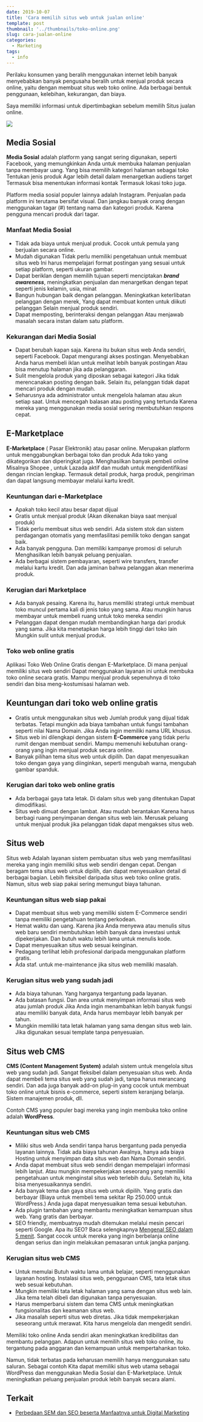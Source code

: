 ```yaml
---
date: 2019-10-07
title: 'Cara memilih situs web untuk jualan online'
template: post
thumbnail: '../thumbnails/toko-online.png'
slug: cara-jualan-online
categories:
  - Marketing
tags:
  - info
---
```


Perilaku konsumen yang beralih menggunakan internet lebih banyak menyebabkan banyak pengusaha beralih untuk menjual produk secara online, yaitu dengan membuat situs web toko online. Ada berbagai bentuk penggunaan, kelebihan, kekurangan, dan biaya. 

Saya memiliki informasi untuk dipertimbagkan sebelum memilih Situs jualan online.

![](../thumbnails/online-shop.jpg)

## Media Sosial

**Media Sosial** adalah platform yang sangat sering digunakan, seperti Facebook, yang memungkinkan Anda untuk membuka halaman penjualan tanpa membayar uang. Yang bisa memilih kategori halaman sebagai toko Tentukan jenis produk Agar lebih detail dalam menargetkan audiens target Termasuk bisa menentukan informasi kontak Termasuk lokasi toko juga.

Platform media sosial populer lainnya adalah Instagram. Penjualan pada platform ini terutama bersifat visual. Dan jangkau banyak orang dengan menggunakan tagar (#) tentang nama dan kategori produk. Karena pengguna mencari produk dari tagar.

### Manfaat Media Sosial

- Tidak ada biaya untuk menjual produk. Cocok untuk pemula yang berjualan secara online.
- Mudah digunakan Tidak perlu memiliki pengetahuan untuk membuat situs web Ini harus mempelajari format postingan yang sesuai untuk setiap platform, seperti ukuran gambar.
- Dapat beriklan dengan memilih tujuan seperti menciptakan ***brand awareness***, meningkatkan penjualan dan menargetkan dengan tepat seperti jenis kelamin, usia, minat
- Bangun hubungan baik dengan pelanggan. Meningkatkan keterlibatan pelanggan dengan merek, Yang dapat membuat konten untuk diikuti pelanggan Selain menjual produk sendiri.
- Dapat memposting, berinteraksi dengan pelanggan Atau menjawab masalah secara instan dalam satu platform.

### Kekurangan dari Media Sosial

- Dapat berubah kapan saja. Karena itu bukan situs web Anda sendiri, seperti Facebook. Dapat mengurangi akses postingan. Menyebabkan Anda harus membeli iklan untuk melihat lebih banyak postingan Atau bisa menutup halaman jika ada pelanggaran.
- Sulit mengelola produk yang diposkan sebagai kategori Jika tidak merencanakan posting dengan baik. Selain itu, pelanggan tidak dapat mencari produk dengan mudah.
- Seharusnya ada administrator untuk mengelola halaman atau akun setiap saat. Untuk mencegah balasan atau posting yang tertunda Karena mereka yang menggunakan media sosial sering membutuhkan respons cepat.

## E-Marketplace

**E-Marketplace** ( Pasar Elektronik) atau pasar online. Merupakan platform untuk menggabungkan berbagai toko dan produk Ada toko yang dikategorikan dan diperingkat juga. Menghasilkan banyak pembeli online Misalnya Shopee , untuk Lazada aktif dan mudah untuk mengidentifikasi dengan rincian lengkap. Termasuk detail produk, harga produk, pengiriman dan dapat langsung membayar melalui kartu kredit.

### Keuntungan dari e-Marketplace

- Apakah toko kecil atau besar dapat dijual
- Gratis untuk menjual produk (Akan dikenakan biaya saat menjual produk)
- Tidak perlu membuat situs web sendiri. Ada sistem stok dan sistem perdagangan otomatis yang memfasilitasi pemilik toko dengan sangat baik.
- Ada banyak pengguna. Dan memiliki kampanye promosi di seluruh Menghasilkan lebih banyak peluang penjualan.
- Ada berbagai sistem pembayaran, seperti wire transfers, transfer melalui kartu kredit. Dan ada jaminan bahwa pelanggan akan menerima produk.

### Kerugian dari Marketplace

- Ada banyak pesaing. Karena itu, harus memiliki strategi untuk membuat toko muncul pertama kali di jenis toko yang sama. Atau mungkin harus membayar untuk membeli ruang untuk toko mereka sendiri
- Pelanggan dapat dengan mudah membandingkan harga dari produk yang sama. Jika kita menetapkan harga lebih tinggi dari toko lain Mungkin sulit untuk menjual produk.

### Toko web online gratis

Aplikasi Toko Web Online Gratis dengan E-Marketplace. Di mana penjual memiliki situs web sendiri Dapat menggunakan layanan ini untuk membuka toko online secara gratis. Mampu menjual produk sepenuhnya di toko sendiri dan bisa meng-kostumisasi halaman web.

## Keuntungan dari toko web online gratis

- Gratis untuk menggunakan situs web Jumlah produk yang dijual tidak terbatas. Tetapi mungkin ada biaya tambahan untuk fungsi tambahan seperti nilai Nama Domain. Jika Anda ingin memiliki nama URL khusus.
- Situs web ini dilengkapi dengan sistem **E-Commerce** yang tidak perlu rumit dengan membuat sendiri. Mampu memenuhi kebutuhan orang-orang yang ingin menjual produk secara online.
- Banyak pilihan tema situs web untuk dipilih. Dan dapat menyesuaikan toko dengan gaya yang diinginkan, seperti mengubah warna, mengubah gambar spanduk.

### Kerugian dari toko web online gratis

- Ada berbagai gaya tata letak. Di dalam situs web yang ditentukan Dapat dimodifikasi.
- Situs web dimuat dengan lambat. Atau mudah berantakan Karena harus berbagi ruang penyimpanan dengan situs web lain. Merusak peluang untuk menjual produk jika pelanggan tidak dapat mengakses situs web.

## Situs web 

Situs web Adalah layanan sistem pembuatan situs web yang memfasilitasi mereka yang ingin memiliki situs web sendiri dengan cepat. Dengan beragam tema situs web untuk dipilih, dan dapat menyesuaikan detail di berbagai bagian. Lebih fleksibel daripada situs web toko online gratis. Namun, situs web siap pakai sering memungut biaya tahunan.

### Keuntungan situs web siap pakai

- Dapat membuat situs web yang memiliki sistem E-Commerce sendiri tanpa memiliki pengetahuan tentang perkodean.
- Hemat waktu dan uang. Karena jika Anda menyewa atau menulis situs web baru sendiri membutuhkan lebih banyak dana investasi untuk dipekerjakan. Dan butuh waktu lebih lama untuk menulis kode.
- Dapat menyesuaikan situs web sesuai keinginan.
- Pedagang terlihat lebih profesional daripada menggunakan platform gratis.
- Ada staf. untuk me-maintenance jika situs web memiliki masalah.
 

### Kerugian situs web yang sudah jadi

- Ada biaya tahunan. Yang harganya tergantung pada layanan.
- Ada batasan fungsi. Dan area untuk menyimpan informasi situs web atau jumlah produk Jika Anda ingin menambahkan lebih banyak fungsi atau memiliki banyak data, Anda harus membayar lebih banyak per tahun.
- Mungkin memiliki tata letak halaman yang sama dengan situs web lain. Jika digunakan sesuai template tanpa penyesuaian.


## Situs web CMS

**CMS (Content Management System)** adalah sistem untuk mengelola situs web yang sudah jadi. Sangat fleksibel dalam penyesuaian situs web. Anda dapat membeli tema situs web yang sudah jadi, tanpa harus merancang sendiri. Dan ada juga banyak add-on plug-in yang cocok untuk membuat toko online untuk bisnis e-commerce, seperti sistem keranjang belanja. Sistem manajemen produk, dll. 

Contoh CMS yang populer bagi mereka yang ingin membuka toko online adalah **WordPress**.

### Keuntungan situs web CMS

- Miliki situs web Anda sendiri tanpa harus bergantung pada penyedia layanan lainnya. Tidak ada biaya tahunan Awalnya, hanya ada biaya Hosting untuk menyimpan data situs web dan Nama Domain sendiri.
- Anda dapat membuat situs web sendiri dengan mempelajari informasi lebih lanjut. Atau mungkin mempekerjakan seseorang yang memiliki pengetahuan untuk menginstal situs web terlebih dulu. Setelah itu, kita bisa menyesuaikannya sendiri.
- Ada banyak tema dan gaya situs web untuk dipilih. Yang gratis dan berbayar (Biaya untuk membeli tema sekitar Rp 250.000 untuk WordPress.) Anda juga dapat menyesuaikan tema sesuai kebutuhan.
- Ada plugin tambahan yang membantu meningkatkan kemampuan situs web. Yang gratis dan berbayar.
- SEO friendly, membuatnya mudah ditemukan melalui mesin pencari seperti Google. Apa itu SEO? Baca selengkapnya [Mengenal SEO dalam 5 menit](https://www.aradechoco.com/mengenal-seo/). Sangat cocok untuk mereka yang ingin berbelanja online dengan serius dan ingin melakukan pemasaran untuk jangka panjang.

### Kerugian situs web CMS

- Untuk memulai Butuh waktu lama untuk belajar, seperti menggunakan layanan hosting. Instalasi situs web, penggunaan CMS, tata letak situs web sesuai kebutuhan.
- Mungkin memiliki tata letak halaman yang sama dengan situs web lain. Jika tema telah dibeli dan digunakan tanpa penyesuaian.
- Harus memperbarui sistem dan tema CMS untuk meningkatkan fungsionalitas dan keamanan situs web.
- Jika masalah seperti situs web diretas. Jika tidak mempekerjakan seseorang untuk merawat. Kita harus mengelola dan mengedit sendiri.

Memiliki toko online Anda sendiri akan meningkatkan kredibilitas dan membantu pelanggan. Adapun untuk memilih situs web toko online, itu tergantung pada anggaran dan kemampuan untuk mempertahankan toko. 

Namun, tidak terbatas pada keharusan memilih hanya menggunakan satu saluran. Sebagai contoh Kita dapat memiliki situs web utama sebagai WordPress dan menggunakan Media Sosial dan E-Marketplace. Untuk meningkatkan peluang penjualan produk lebih banyak secara alami.

## Terkait

- [Perbedaan SEM dan SEO beserta Manfaatnya untuk Digital Marketing](https://www.aradechoco.com/perbedaan-sem-dan-seo/)
